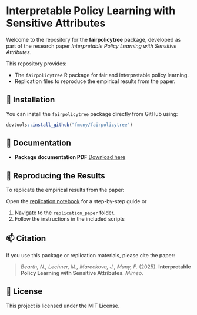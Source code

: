 # Interpretable Policy Learning with Sensitive Attributes

Welcome to the repository for the **fairpolicytree** package, developed as part of the research paper _Interpretable Policy Learning with Sensitive Attributes_.

This repository provides:

- The `fairpolicytree` R package for fair and interpretable policy learning.
- Replication files to reproduce the empirical results from the paper.

## 🔧 Installation

You can install the `fairpolicytree` package directly from GitHub using:

```R
devtools::install_github("fmuny/fairpolicytree")
````

## 📄 Documentation

* **Package documentation PDF** [Download here](https://github.com/fmuny/fairpolicytree/blob/main/fairpolicytree_0.1.0.pdf?raw=true)

## 🔁 Reproducing the Results

To replicate the empirical results from the paper:

Open the [replication notebook](https://fmuny.github.io/fairpolicytree/replication_paper/replication_notebook.html) for a step-by-step guide or

1. Navigate to the `replication_paper` folder.
2. Follow the instructions in the included scripts

## 📫 Citation

If you use this package or replication materials, please cite the paper:

> *Bearth, N., Lechner, M., Mareckova, J., Muny, F.* (2025). **Interpretable Policy Learning with Sensitive Attributes**. *Mimeo*.

## 📜 License

This project is licensed under the MIT License.

